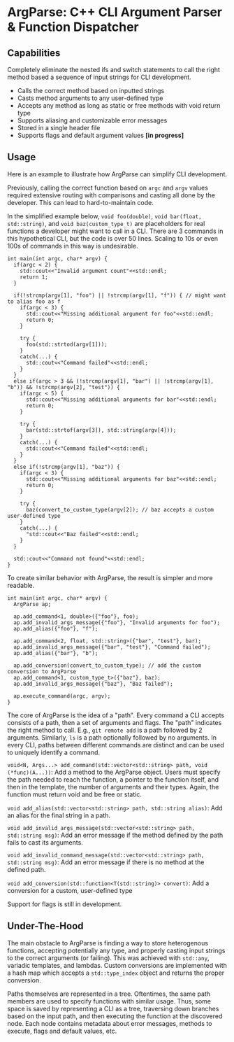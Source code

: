 # ArgParse: C++ CLI Argument Parser & Function Dispatcher

## Capabilities
Completely eliminate the nested ifs and switch statements to call the right method based a sequence of input strings for CLI development.
- Calls the correct method based on inputted strings
- Casts method arguments to any user-defined type
- Accepts any method as long as static or free methods with void return type
- Supports aliasing and customizable error messages
- Stored in a single header file
- Supports flags and default argument values **[in progress]**

## Usage

Here is an example to illustrate how ArgParse can simplify CLI development. 

Previously, calling the correct function based on ```argc``` and ```argv``` values required extensive routing with comparisons and casting all done by the developer. This can lead to hard-to-maintain code. 

In the simplified example below, ```void foo(double)```, ```void bar(float, std::string)```, and ```void baz(custom_type_t)``` are placeholders for real functions a developer might want to call in a CLI. There are 3 commands in this hypothetical CLI, but the code is over 50 lines. Scaling to 10s or even 100s of commands in this way is undesirable.

```
int main(int argc, char* argv) {
  if(argc < 2) {
    std::cout<<"Invalid argument count"<<std::endl;
    return 1;
  }

  if(!strcmp(argv[1], "foo") || !strcmp(argv[1], "f")) { // might want to alias foo as f
    if(argc < 3) {
      std::cout<<"Missing additional argument for foo"<<std::endl;
      return 0;
    }

    try {
      foo(std::strtod(argv[1]));
    }
    catch(...) {
      std::cout<<"Command failed"<<std::endl;
    }
  }
  else if(argc > 3 && (!strcmp(argv[1], "bar") || !strcmp(argv[1], "b")) && !strcmp(argv[2], "test")) {
    if(argc < 5) {
      std::cout<<"Missing additional arguments for bar"<<std::endl;
      return 0;
    }

    try {
      bar(std::strtof(argv[3]), std::string(argv[4]));
    }
    catch(...) {
      std::cout<<"Command failed"<<std::endl;
    }
  }
  else if(!strcmp(argv[1], "baz")) {
    if(argc < 3) {
      std::cout<<"Missing additional arguments for baz"<<std::endl;
      return 0;
    }

    try {
      baz(convert_to_custom_type(argv[2]); // baz accepts a custom user-defined type
    }
    catch(...) {
      "std::cout<<"Baz failed"<<std::endl;
    }
  }

  std::cout<<"Command not found"<<std::endl;
}
```

To create similar behavior with ArgParse, the result is simpler and more readable.
```
int main(int argc, char* argv) {
  ArgParse ap;

  ap.add_command<1, double>({"foo"}, foo);
  ap.add_invalid_args_message({"foo"}, "Invalid arguments for foo");
  ap.add_alias({"foo"}, "f");

  ap.add_command<2, float, std::string>({"bar", "test"}, bar);
  ap.add_invalid_args_message({"bar", "test"}, "Command failed");
  ap.add_alias({"bar"}, "b");

  ap.add_conversion(convert_to_custom_type); // add the custom conversion to ArgParse
  ap.add_command<1, custom_type_t>({"baz"}, baz);
  ap.add_invalid_args_message({"baz"}, "Baz failed");

  ap.execute_command(argc, argv);
}
```

The core of ArgParse is the idea of a "path". Every command a CLI accepts consists of a path, then a set of arguments and flags. The "path" indicates the right method to call. E.g., ```git remote add``` is a path followed by 2 arguments. Similarly, ```ls``` is a path optionally followed by no arguments. In every CLI, paths between different commands are distinct and can be used to uniquely identify a command.

```void<N, Args...> add_command(std::vector<std::string> path, void (*func)(A...))```: Add a method to the ArgParse object. Users must specify the path needed to reach the function, a pointer to the function itself, and then in the template, the number of arguments and their types. Again, the function must return void and be free or static.

```void add_alias(std::vector<std::string> path, std::string alias)```: Add an alias for the final string in a path.

```void add_invalid_args_message(std::vector<std::string> path, std::string msg)```: Add an error message if the method defined by the path fails to cast its arguments.

```void add_invalid_command_message(std::vector<std::string> path, std::string msg)```: Add an error message if there is no method at the defined path.

```void add_conversion(std::function<T(std::string)> convert)```: Add a conversion for a custom, user-defined type

Support for flags is still in development.

## Under-The-Hood
The main obstacle to ArgParse is finding a way to store heterogenous functions, accepting potentially any type, and properly casting input strings to the correct arguments (or failing). This was achieved with ```std::any```, variadic templates, and lambdas. Custom conversions are implemented with a hash map which accepts a ```std::type_index``` object and returns the proper conversion.

Paths themselves are represented in a tree. Oftentimes, the same path members are used to specify functions with similar usage. Thus, some space is saved by representing a CLI as a tree, traversing down branches based on the input path, and then executing the function at the discovered node. Each node contains metadata about error messages, methods to execute, flags and default values, etc.
